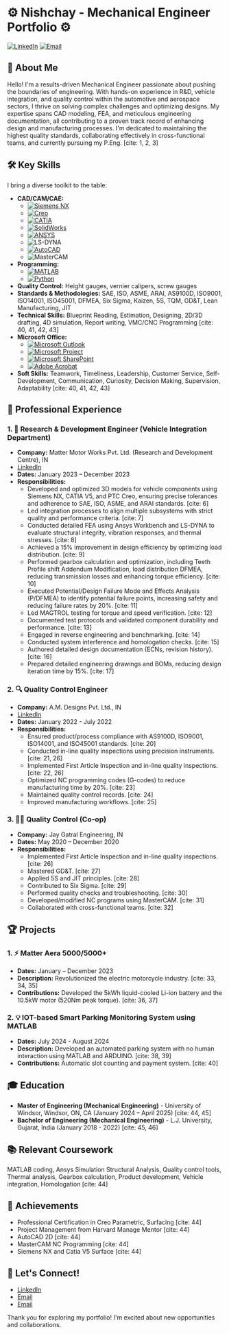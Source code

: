 # ⚙️ Nishchay - Mechanical Engineer Portfolio ⚙️

[![LinkedIn](https://img.shields.io/badge/LinkedIn-%230077B5.svg?style=for-the-badge&logo=linkedin&logoColor=white)](YOUR_LINKEDIN_URL)
[![Email](https://img.shields.io/badge/Email-YourEmail@email.com-blue?style=for-the-badge&logo=gmail&logoColor=white)](mailto:YOUR_EMAIL_ADDRESS)

## 🚀 About Me

Hello! I'm a results-driven Mechanical Engineer passionate about pushing the boundaries of engineering. With hands-on experience in R&D, vehicle integration, and quality control within the automotive and aerospace sectors, I thrive on solving complex challenges and optimizing designs. My expertise spans CAD modeling, FEA, and meticulous engineering documentation, all contributing to a proven track record of enhancing design and manufacturing processes. I'm dedicated to maintaining the highest quality standards, collaborating effectively in cross-functional teams, and currently pursuing my P.Eng. [cite: 1, 2, 3]

## 🛠️ Key Skills

I bring a diverse toolkit to the table:

* **CAD/CAM/CAE:**
    * [![Siemens NX](https://img.shields.io/badge/Siemens_NX-005A9C?style=for-the-badge&logo=siemens&logoColor=white)](https://www.sw.siemens.com/en-US/nx/)
    * [![Creo](https://img.shields.io/badge/Creo-222F54?style=for-the-badge&logo=ptc&logoColor=white)](https://www.ptc.com/en/products/cad/creo)
    * [![CATIA](https://img.shields.io/badge/CATIA-1CA9E2?style=for-the-badge&logo=catia&logoColor=white)](https://www.3ds.com/products-services/catia/)
    * [![SolidWorks](https://img.shields.io/badge/SolidWorks-4CAF50?style=for-the-badge&logo=solidworks&logoColor=white)](https://www.solidworks.com/)
    * [![ANSYS](https://img.shields.io/badge/ANSYS-FFB100?style=for-the-badge&logo=ansys&logoColor=black)](https://www.ansys.com/)
    * ![LS-DYNA](https://img.shields.io/badge/LS--DYNA-black?style=for-the-badge)
    * [![AutoCAD](https://img.shields.io/badge/AutoCAD-1E90FF?style=for-the-badge&logo=autocad&logoColor=white)](https://www.autodesk.com/products/autocad/overview)
    * ![MasterCAM](https://img.shields.io/badge/MasterCAM-black?style=for-the-badge)
* **Programming:**
    * [![MATLAB](https://img.shields.io/badge/MATLAB-0076A8?style=for-the-badge&logo=matlab&logoColor=white)](https://www.mathworks.com/)
    * [![Python](https://img.shields.io/badge/Python-3776AB?style=for-the-badge&logo=python&logoColor=white)](https://www.python.org/)
* **Quality Control:** Height gauges, vernier calipers, screw gauges
* **Standards & Methodologies:** SAE, ISO, ASME, ARAI, AS9100D, ISO9001, ISO14001, ISO45001, DFMEA, Six Sigma, Kaizen, 5S, TQM, GD&T, Lean Manufacturing, JIT
* **Technical Skills:** Blueprint Reading, Estimation, Designing, 2D/3D drafting, 4D simulation, Report writing, VMC/CNC Programming [cite: 40, 41, 42, 43]
* **Microsoft Office:**
    * [![Microsoft Outlook](https://img.shields.io/badge/Microsoft_Outlook-0078D4?style=for-the-badge&logo=microsoft-outlook&logoColor=white)](https://www.microsoft.com/en-us/microsoft-365/outlook/)
    * [![Microsoft Project](https://img.shields.io/badge/Microsoft_Project-0078D4?style=for-the-badge&logo=microsoft-project&logoColor=white)](https://www.microsoft.com/en-us/project/)
    * [![Microsoft SharePoint](https://img.shields.io/badge/Microsoft_SharePoint-0078D4?style=for-the-badge&logo=microsoft-sharepoint&logoColor=white)](https://www.microsoft.com/en-US/microsoft-365/sharepoint/)
    * [![Adobe Acrobat](https://img.shields.io/badge/Adobe_Acrobat-FF3131?style=for-the-badge&logo=adobe-acrobat&logoColor=white)](https://acrobat.adobe.com/us/en/)
* **Soft Skills:** Teamwork, Timeliness, Leadership, Customer Service, Self-Development, Communication, Curiosity, Decision Making, Supervision, Adaptability [cite: 40, 41, 42, 43]

## 💼 Professional Experience

### 1. 🚀 Research & Development Engineer (Vehicle Integration Department)

* **Company:** Matter Motor Works Pvt. Ltd. (Research and Development Centre), IN
* [LinkedIn](https://www.linkedin.com/company/matterindia/about/)
* **Dates:** January 2023 – December 2023
* **Responsibilities:**
    * Developed and optimized 3D models for vehicle components using Siemens NX, CATIA V5, and PTC Creo, ensuring precise tolerances and adherence to SAE, ISO, ASME, and ARAI standards. [cite: 6]
    * Led integration processes to align multiple subsystems with strict quality and performance criteria. [cite: 7]
    * Conducted detailed FEA using Ansys Workbench and LS-DYNA to evaluate structural integrity, vibration responses, and thermal stresses. [cite: 8]
    * Achieved a 15% improvement in design efficiency by optimizing load distribution. [cite: 9]
    * Performed gearbox calculation and optimization, including Teeth Profile shift Addendum Modification, load distribution DFMEA, reducing transmission losses and enhancing torque efficiency. [cite: 10]
    * Executed Potential/Design Failure Mode and Effects Analysis (P/DFMEA) to identify potential failure points, increasing safety and reducing failure rates by 20%. [cite: 11]
    * Led MAGTROL testing for torque and speed verification. [cite: 12]
    * Documented test protocols and validated component durability and performance. [cite: 13]
    * Engaged in reverse engineering and benchmarking. [cite: 14]
    * Conducted system interference and homologation checks. [cite: 15]
    * Authored detailed design documentation (ECNs, revision history). [cite: 16]
    * Prepared detailed engineering drawings and BOMs, reducing design iteration time by 15%. [cite: 17]

### 2. 🔍 Quality Control Engineer

* **Company:** A.M. Designs Pvt. Ltd., IN
* [LinkedIn](https://www.linkedin.com/company/a-m-designs-private-limited/about/)
* **Dates:** January 2022 - July 2022
* **Responsibilities:**
    * Ensured product/process compliance with AS9100D, ISO9001, ISO14001, and ISO45001 standards. [cite: 20]
    * Conducted in-line quality inspections using precision instruments. [cite: 21, 26]
    * Implemented First Article Inspection and in-line quality inspections. [cite: 22, 26]
    * Optimized NC programming codes (G-codes) to reduce manufacturing time by 20%. [cite: 23]
    * Maintained quality control records. [cite: 24]
    * Improved manufacturing workflows. [cite: 25]

### 3. 🧑‍🔧 Quality Control (Co-op)

* **Company:** Jay Gatral Engineering, IN
* **Dates:** May 2020 – December 2020
* **Responsibilities:**
    * Implemented First Article Inspection and in-line quality inspections. [cite: 26]
    * Mastered GD&T. [cite: 27]
    * Applied 5S and JIT principles. [cite: 28]
    * Contributed to Six Sigma. [cite: 29]
    * Performed quality checks and troubleshooting. [cite: 30]
    * Developed/modified NC programs using MasterCAM. [cite: 31]
    * Collaborated with cross-functional teams. [cite: 32]

## 🏆 Projects

### 1. ⚡ Matter Aera 5000/5000+

* **Dates:** January – December 2023
* **Description:** Revolutionized the electric motorcycle industry. [cite: 33, 34, 35]
* **Contributions:** Developed the 5kWh liquid-cooled Li-ion battery and the 10.5kW motor (520Nm peak torque). [cite: 36, 37]

### 2. 💡 IOT-based Smart Parking Monitoring System using MATLAB

* **Dates:** July 2024 - August 2024
* **Description:** Developed an automated parking system with no human interaction using MATLAB and ARDUINO. [cite: 38, 39]
* **Contributions:** Automatic slot counting and payment system. [cite: 40]

## 🎓 Education

* **Master of Engineering (Mechanical Engineering)** - University of Windsor, Windsor, ON, CA (January 2024 – April 2025) [cite: 44, 45]
* **Bachelor of Engineering (Mechanical Engineering)** - L.J. University, Gujarat, India (January 2018 - 2022) [cite: 45, 46]

## 📚 Relevant Coursework

MATLAB coding, Ansys Simulation Structural Analysis, Quality control tools, Thermal analysis, Gearbox calculation, Product development, Vehicle integration, Homologation [cite: 44]

## 🏅 Achievements

* Professional Certification in Creo Parametric, Surfacing [cite: 44]
* Project Management from Harvard Manage Mentor [cite: 44]
* AutoCAD 2D [cite: 44]
* MasterCAM NC Programming [cite: 44]
* Siemens NX and Catia V5 Surface [cite: 44]

## 🤝 Let's Connect!

* [LinkedIn](www.linkedin.com/in/nishchay-mistry)
* [Email](mailto:nishchaykmistry@gmail.com)
* [Email](mailto:mistry47@uwindsor.ca)

Thank you for exploring my portfolio! I'm excited about new opportunities and collaborations.
